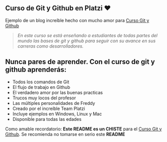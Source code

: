 ## Curso de Git y Github en Platzi ❤️

Ejemplo de un blog increíble hecho con mucho amor para  [Curso Git y Github](http://https://platzi.com/clases/1557-git-github/19977-readmemd-es-una-excelente-practica/ "Curso Git y Github")

> *En este curso se está enseñando a estudiantes de todas partes del mundo las bases de git y github para seguir con su avance en sus carreras como desarrolladores.*

## Nunca pares de aprender. Con el curso de git y github aprenderás:

- Todos los comandos de Git
- El flujo de trabajo en Github
- El verdadero amor por las buenas practicas 
- Trucos muy locos del profesor
- Las múltiples personalidades de Freddy
- Creado por el increíble Team Platzi
- Incluye ejemplos en Windows, Linux y Mac
- Disponible para todas las edades 

Como amable recordatorio: **Este README es un CHISTE** para el [Curso Git y Github](http://https://platzi.com/clases/1557-git-github/19977-readmemd-es-una-excelente-practica/ "Curso Git y Github"). Se recomienda no tomarse en serio este **README**
